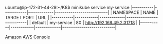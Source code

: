 ubuntu@ip-172-31-44-29:~/K8$ minikube service my-service
|-----------|------------|-------------|---------------------------|
| NAMESPACE |    NAME    | TARGET PORT |            URL            |
|-----------|------------|-------------|---------------------------|
| default   | my-service |          80 | http://192.168.49.2:31718 |
|-----------|------------|-------------|---------------------------|



[Amazon AWS Console](https://ap-south-1.console.aws.amazon.com/console/home?region=ap-south-1)

